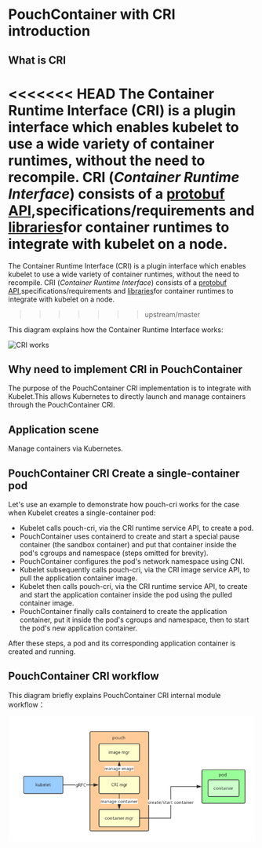# PouchContainer with CRI introduction

## What is CRI

<<<<<<< HEAD
The Container Runtime Interface (CRI) is a plugin interface which enables kubelet to use a wide variety of container runtimes, without the need to recompile. 
CRI (_Container Runtime Interface_) consists of a [protobuf API](https://git.k8s.io/kubernetes/pkg/kubelet/apis/cri//runtime/v1alpha2/api.proto),specifications/requirements and [libraries](https://git.k8s.io/kubernetes/pkg/kubelet/server/streaming)for container runtimes to integrate with kubelet on a node.
=======
The Container Runtime Interface (CRI) is a plugin interface which enables kubelet to use a wide variety of container runtimes, without the need to recompile.
CRI (_Container Runtime Interface_) consists of a [protobuf API](https://git.k8s.io/kubernetes/pkg/kubelet/apis/cri/v1alpha1/runtime/api.proto),specifications/requirements and [libraries](https://git.k8s.io/kubernetes/pkg/kubelet/server/streaming)for container runtimes to integrate with kubelet on a node.
>>>>>>> upstream/master

This diagram explains how the Container Runtime Interface works:

![CRI works](../static_files/pouch_cri_works.png)

## Why need to implement CRI in PouchContainer

The purpose of the PouchContainer CRI implementation is to integrate with Kubelet.This allows Kubernetes to directly launch and manage containers through the PouchContainer CRI.

## Application scene

Manage containers via Kubernetes.

## PouchContainer CRI Create a single-container pod

Let's use an example to demonstrate how pouch-cri works for the case when Kubelet creates a single-container pod:

* Kubelet calls pouch-cri, via the CRI runtime service API, to create a pod.
* PouchContainer uses containerd to create and start a special pause container (the sandbox container) and put that container inside the pod's cgroups and namespace (steps omitted for brevity).
* PouchContainer configures the pod's network namespace using CNI.
* Kubelet subsequently calls pouch-cri, via the CRI image service API, to pull the application container image.
* Kubelet then calls pouch-cri, via the CRI runtime service API, to create and start the application container inside the pod using the pulled container image.
* PouchContainer finally calls containerd to create the application container, put it inside the pod's cgroups and namespace, then to start the pod's new application container.

After these steps, a pod and its corresponding application container is created and running.

## PouchContainer CRI workflow

This diagram briefly explains PouchContainer CRI internal module workflow：

![CRI workflow](../static_files/pouch_with_cri_work_flow.png)
